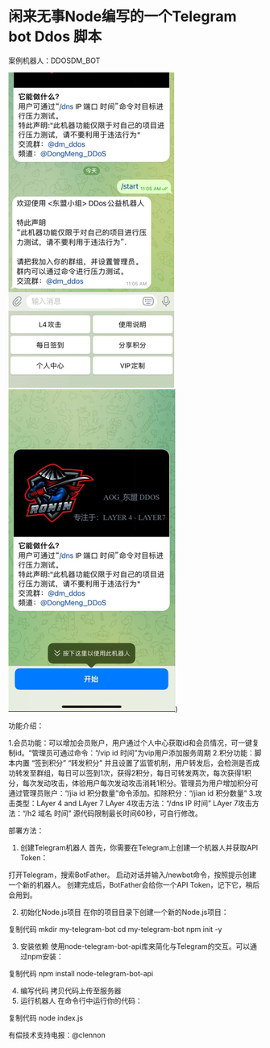 # 闲来无事Node编写的一个Telegram bot Ddos 脚本

案例机器人：DDOSDM_BOT

![Alt text](https://github.com/clennonjeff/-ddos-/blob/main/1.png)
![Alt text](https://github.com/clennonjeff/-ddos-/blob/main/2.png))

功能介绍：

1.会员功能：可以增加会员账户，用户通过个人中心获取id和会员情况，可一键复制id。“管理员可通过命令：“/vip id 时间”为vip用户添加服务周期
2.积分功能：脚本内置 “签到积分” “转发积分” 并且设置了监管机制，用户转发后，会检测是否成功转发至群组，每日可以签到1次，获得2积分，每日可转发两次，每次获得1积分，每次发动攻击，体验用户每次发动攻击消耗1积分。管理员为用户增加积分可通过管理员账户：“/jia id 积分数量”命令添加。扣除积分：“/jian id 积分数量”
3.攻击类型：LAyer 4 and LAyer 7  LAyer 4攻击方法：“/dns IP 时间” LAyer 7攻击方法：“/h2 域名 时间” 源代码限制最长时间60秒，可自行修改。

部署方法：
1. 创建Telegram机器人
首先，你需要在Telegram上创建一个机器人并获取API Token：

打开Telegram，搜索BotFather。
启动对话并输入/newbot命令，按照提示创建一个新的机器人。
创建完成后，BotFather会给你一个API Token，记下它，稍后会用到。

2. 初始化Node.js项目
在你的项目目录下创建一个新的Node.js项目：


复制代码
mkdir my-telegram-bot
cd my-telegram-bot
npm init -y

3. 安装依赖
使用node-telegram-bot-api库来简化与Telegram的交互。可以通过npm安装：


复制代码
npm install node-telegram-bot-api

4. 编写代码
拷贝代码上传至服务器
5. 运行机器人
在命令行中运行你的代码：


复制代码
node index.js


有偿技术支持电报：@clennon

